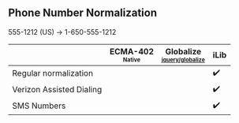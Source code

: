 ## Phone Number Normalization

555-1212 (US) -> 1-650-555-1212


| | ECMA-402<br><sub><sup>Native</sup></sub> | Globalize<br><sub><sup>[jquery/globalize][]</sup></sub> | iLib |
| --- | --- | --- | --- |
| Regular normalization | | | :heavy_check_mark: |
| Verizon Assisted Dialing | | | :heavy_check_mark: |
| SMS Numbers | | | :heavy_check_mark: |

[jquery/globalize]: https://github.com/jquery/globalize/
